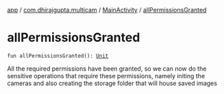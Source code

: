 [app](../../index.md) / [com.dhirajgupta.multicam](../index.md) / [MainActivity](index.md) / [allPermissionsGranted](./all-permissions-granted.md)

# allPermissionsGranted

`fun allPermissionsGranted(): `[`Unit`](https://kotlinlang.org/api/latest/jvm/stdlib/kotlin/-unit/index.html)

All the required permissions have been granted, so we can now do the sensitive operations that require these
permissions, namely initing the cameras and also creating the storage folder that will house saved images

